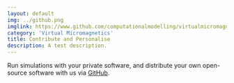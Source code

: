 ```yaml
---
layout: default
img: ../github.png
imglink: https://www.github.com/computationalmodelling/virtualmicromagnetics
category: 'Virtual Micromagnetics'
title: Contribute and Personalise
description: A test description.
---
```


Run simulations with your private software, and distribute your own open-source
software with us via
[GitHub](https://www.github.com/computationalmodelling/virtualmicromagnetics).
